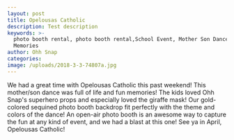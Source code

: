 ```yaml
---
layout: post
title: Opelousas Catholic
description: Test description
keywords: >-
  photo booth rental, photo booth rental,School Event, Mother Son Dance,
  Memories
author: Ohh Snap
categories:
image: /uploads/2018-3-3-74807a.jpg
---
```

We had a great time with Opelousas Catholic this past weekend\! This mother/son dance was full of life and fun memories\! The kids loved Ohh Snap's superhero props and especially loved the giraffe mask\! Our gold-colored sequined photo booth backdrop fit perfectly with the theme and colors of the dance\! An open-air photo booth is an awesome way to capture the fun at any kind of event, and we had a blast at this one\! See ya in April, Opelousas Catholic\!
